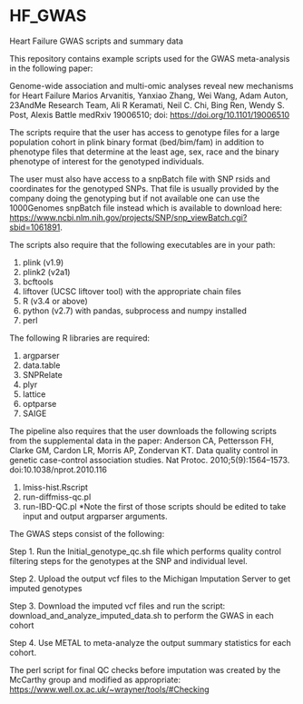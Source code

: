 # HF_GWAS
Heart Failure GWAS scripts and summary data

This repository contains example scripts used for the GWAS meta-analysis in the following paper:

Genome-wide association and multi-omic analyses reveal new mechanisms for Heart Failure
Marios Arvanitis, Yanxiao Zhang, Wei Wang, Adam Auton, 23AndMe Research Team, Ali R Keramati, Neil C. Chi, Bing Ren, Wendy S. Post, Alexis Battle
medRxiv 19006510; doi: https://doi.org/10.1101/19006510

The scripts require that the user has access to genotype files for a large population cohort in plink binary format (bed/bim/fam) 
in addition to phenotype files that determine at the least age, sex, race and the binary phenotype of interest for the genotyped individuals.

The user must also have access to a snpBatch file with SNP rsids and coordinates for the genotyped SNPs. 
That file is usually provided by the company doing the genotyping but if not available 
one can use the 1000Genomes snpBatch file instead which is available to download here: 
https://www.ncbi.nlm.nih.gov/projects/SNP/snp_viewBatch.cgi?sbid=1061891.

The scripts also require that the following executables are in your path:
1. plink (v1.9)
2. plink2 (v2a1)
3. bcftools
4. liftover (UCSC liftover tool) with the appropriate chain files
5. R (v3.4 or above)
6. python (v2.7) with pandas, subprocess and numpy installed
7. perl

The following R libraries are required:
1. argparser
2. data.table
3. SNPRelate
4. plyr
5. lattice
6. optparse
7. SAIGE

The pipeline also requires that the user downloads the following scripts from the supplemental data in the paper:
Anderson CA, Pettersson FH, Clarke GM, Cardon LR, Morris AP, Zondervan KT. 
Data quality control in genetic case-control association studies. 
Nat Protoc. 2010;5(9):1564–1573. doi:10.1038/nprot.2010.116
1. lmiss-hist.Rscript
2. run-diffmiss-qc.pl
3. run-IBD-QC.pl
*Note the first of those scripts should be edited to take input and output argparser arguments.

The GWAS steps consist of the following:

Step 1.
Run the Initial_genotype_qc.sh file which performs quality control filtering steps for the genotypes at the SNP and individual level.

Step 2.
Upload the output vcf files to the Michigan Imputation Server to get imputed genotypes

Step 3.
Download the imputed vcf files and run the script: download_and_analyze_imputed_data.sh to perform the GWAS in each cohort

Step 4.
Use METAL to meta-analyze the output summary statistics for each cohort.

The perl script for final QC checks before imputation was created by the McCarthy group and modified as appropriate:
https://www.well.ox.ac.uk/~wrayner/tools/#Checking
